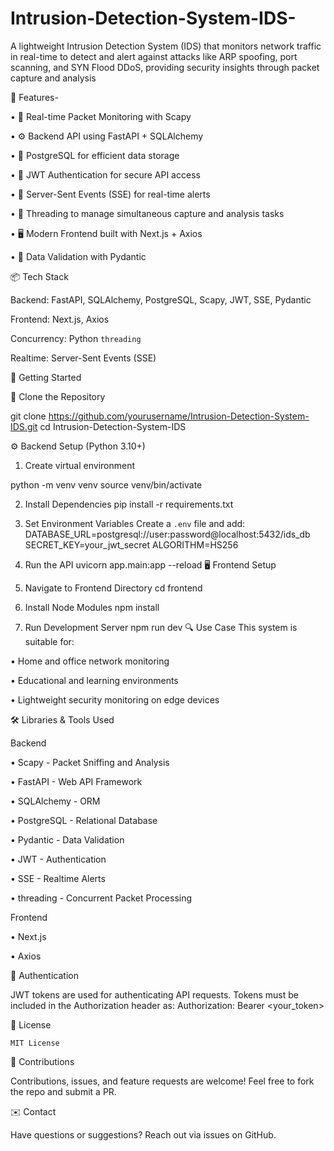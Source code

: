 
# Intrusion-Detection-System-IDS-
A lightweight Intrusion Detection System (IDS) that monitors network traffic in real-time to detect and alert against attacks like ARP spoofing, port scanning, and SYN Flood DDoS, providing security insights through packet capture and analysis

🧠 Features-

•	📡 Real-time Packet Monitoring with Scapy

•	⚙️ Backend API using FastAPI + SQLAlchemy

•	💽 PostgreSQL for efficient data storage

•	🔐 JWT Authentication for secure API access

•	🔄 Server-Sent Events (SSE) for real-time alerts

•	🧵 Threading to manage simultaneous capture and analysis tasks

•	🖥️ Modern Frontend built with Next.js + Axios

•	🧾 Data Validation with Pydantic


📦 Tech Stack

Backend: FastAPI, SQLAlchemy, PostgreSQL, Scapy, JWT, SSE, Pydantic

Frontend: Next.js, Axios

Concurrency: Python `threading`

Realtime: Server-Sent Events (SSE)

🚀 Getting Started

📁 Clone the Repository

git clone https://github.com/yourusername/Intrusion-Detection-System-IDS.git
cd Intrusion-Detection-System-IDS


⚙️ Backend Setup (Python 3.10+)

1. Create virtual environment

python -m venv venv
source venv/bin/activate

2. Install Dependencies
pip install -r requirements.txt
4. Set Environment Variables
Create a `.env` file and add:
DATABASE_URL=postgresql://user:password@localhost:5432/ids_db
SECRET_KEY=your_jwt_secret
ALGORITHM=HS256

5. Run the API
uvicorn app.main:app --reload
🖥️ Frontend Setup
1. Navigate to Frontend Directory
cd frontend
2. Install Node Modules
npm install
3. Run Development Server
npm run dev
🔍 Use Case
This system is suitable for:

•	Home and office network monitoring

•	Educational and learning environments

•	Lightweight security monitoring on edge devices

🛠 Libraries & Tools Used

Backend

•	Scapy - Packet Sniffing and Analysis

•	FastAPI - Web API Framework

•	SQLAlchemy - ORM

•	PostgreSQL - Relational Database

•	Pydantic - Data Validation

•	JWT - Authentication

•	SSE - Realtime Alerts

•	threading - Concurrent Packet Processing

Frontend

•	Next.js

•	Axios

🔐 Authentication

JWT tokens are used for authenticating API requests.
Tokens must be included in the Authorization header as:
Authorization: Bearer <your_token>

📄 License

    MIT License
    
🤝 Contributions

Contributions, issues, and feature requests are welcome!
Feel free to fork the repo and submit a PR.

✉️ Contact

 Have questions or suggestions?
 Reach out via issues on GitHub.

